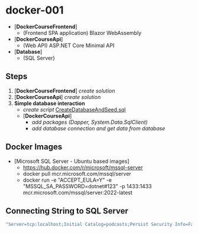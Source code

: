 # docker-001

- [**DockerCourseFrontend**]
  - (Frontend SPA application) Blazor WebAssembly
- [**DockerCourseApi**]
  - (Web API) ASP.NET Core Minimal API
- [**Database**]
  - (SQL Server)

## Steps

1. [**DockerCourseFrontend**] *create solution*
2. [**DockerCourseApi**] *create solution*
3. **Simple database interaction**
   - *create script* [CreateDatabaseAndSeed.sql](Database/CreateDatabaseAndSeed.sql)
   - [**DockerCourseApi**]
     - *add packages (Dapper, System.Data.SqlClient)*
     - *add database connection and get data from database*

## Docker Images

- [Microsoft SQL Server - Ubuntu based images]
  - https://hub.docker.com/r/microsoft/mssql-server
  - docker pull mcr.microsoft.com/mssql/server
  - docker run -e "ACCEPT_EULA=Y" -e "MSSQL_SA_PASSWORD=dotnet#123" -p 1433:1433 mcr.microsoft.com/mssql/server:2022-latest

## Connecting String to SQL Server

```csharp
"Server=tcp:localhost;Initial Catalog=podcasts;Persist Security Info=False;User ID=sa;Password=dotnet#123;MultipleActiveResultSets=False;Encrypt=True;TrustServerCertificate=True;Connection Timeout=30;"
```